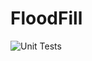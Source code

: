# FloodFill

![Unit Tests](https://github.com/JEPooley/FloodFill/actions/workflows/python-app.yml/badge.svg)
